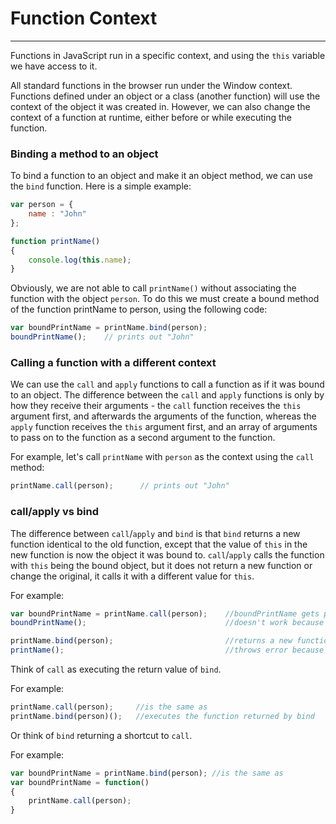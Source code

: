 # Function Context

---

Functions in JavaScript run in a specific context, and using the `this` variable we have access to it.

All standard functions in the browser run under the Window context. Functions defined under an object or a class (another function) will use the context of the object it was created in. However, we can also change the context of a function at runtime, either before or while executing the function.

### Binding a method to an object

To bind a function to an object and make it an object method, we can use the `bind` function. Here is a simple example:

```javascript
var person = {
    name : "John"
};

function printName()
{
    console.log(this.name);
}
```

Obviously, we are not able to call `printName()` without associating the function with the object `person`. To do this we must create a bound method of the function printName to person, using the following code:

```javascript
var boundPrintName = printName.bind(person);
boundPrintName();    // prints out "John"
```

### Calling a function with a different context

We can use the `call` and `apply` functions to call a function as if it was bound to an object. The difference between the `call` and `apply` functions is only by how they receive their arguments - the `call` function receives the `this` argument first, and afterwards the arguments of the function, whereas the `apply` function receives the `this` argument first, and an array of arguments to pass on to the function as a second argument to the function.

For example, let's call `printName` with `person` as the context using the `call` method:

```javascript
printName.call(person);      // prints out "John"
```

### call/apply vs bind

The difference between `call`/`apply` and `bind` is that `bind` returns a new function identical to the old function, except that the value of `this` in the new function is now the object it was bound to. `call`/`apply` calls the function with `this` being the bound object, but it does not return a new function or change the original, it calls it with a different value for `this`.

For example:

```javascript
var boundPrintName = printName.call(person);    //boundPrintName gets printName's return value (null)
boundPrintName();                               //doesn't work because it's not a function, it's null

printName.bind(person);                         //returns a new function, but nothing is using it so it's useless
printName();                                    //throws error because this.name is not defined
```

Think of `call` as executing the return value of `bind`.

For example:

```javascript
printName.call(person);     //is the same as
printName.bind(person)();   //executes the function returned by bind
```

Or think of `bind` returning a shortcut to `call`.

For example:

```javascript
var boundPrintName = printName.bind(person); //is the same as
var boundPrintName = function()
{
    printName.call(person);
}
```